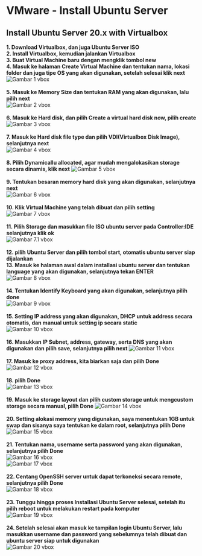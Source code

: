 # VMware - Install Ubuntu Server
## Install Ubuntu Server 20.x with Virtualbox<br>
**1. Download Virtualbox, dan juga Ubuntu Server ISO**<br>
**2. Install Virtualbox, kemudian jalankan Virtualbox**<br>
**3. Buat Virtual Machine baru dengan mengklik tombol new**<br>
**4. Masuk ke halaman Create Virtual Machine dan tentukan nama, lokasi folder dan juga tipe OS yang akan digunakan, setelah selesai klik next**<br>
![Gambar 1 vbox](screenshot/gambar1.png) <br><br>
**5. Masuk ke Memory Size dan tentukan RAM yang akan digunakan, lalu pilih next**<br>
![Gambar 2 vbox](screenshot/gambar2.png) <br><br>
**6. Masuk ke Hard disk, dan pilih Create a virtual hard disk now, pilih create**<br>
![Gambar 3 vbox](screenshot/gambar3.png) <br><br>
**7. Masuk ke Hard disk file type dan pilih VDI(Virtualbox Disk Image), selanjutnya next**<br>
![Gambar 4 vbox](screenshot/gambar4.png) <br><br>
**8. Pilih Dynamicallu allocated, agar mudah mengalokasikan storage secara dinamis, klik next**
![Gambar 5 vbox](screenshot/gambar5.png) <br><br>
**9. Tentukan besaran memory hard disk yang akan digunakan, selanjutnya next**<br>
![Gambar 6 vbox](screenshot/gambar6.png) <br><br>
**10. Klik Virtual Machine yang telah dibuat dan pilih setting**<br>
![Gambar 7 vbox](screenshot/gambar7.png) <br><br>
**11. Pilih Storage dan masukkan file ISO ubuntu server pada Controller:IDE selanjutnya klik ok**<br>
![Gambar 7.1 vbox](screenshot/gambar7.1.png) <br><br>
**12. pilih Ubuntu Server dan pilih tombol start, otomatis ubuntu server siap dijalankan**<br>
**13. Masuk ke halaman awal dalam installasi ubuntu server dan tentukan language yang akan digunakan, selanjutnya tekan ENTER**<br>
![Gambar 8 vbox](screenshot/gambar8.png) <br><br>
**14. Tentukan Identify Keyboard yang akan digunakan, selanjutnya pilih done**<br>
![Gambar 9 vbox](screenshot/gambar9.png) <br><br>
**15. Setting IP address yang akan digunakan, DHCP untuk address secara otomatis, dan manual untuk setting ip secara static**<br>
![Gambar 10 vbox](screenshot/gambar10.png) <br><br>
**16. Masukkan IP Subnet, address, gateway, serta DNS yang akan digunakan dan pilih save, selanjutnya pilih next**
![Gambar 11 vbox](screenshot/gambar11.png) <br><br>
**17. Masuk ke proxy address, kita biarkan saja dan pilih Done**
![Gambar 12 vbox](screenshot/gambar12.png) <br><br>
**18. pilih Done**<br>
![Gambar 13 vbox](screenshot/gambar13.png) <br><br>
**19. Masuk ke storage layout dan pilih custom storage untuk mengcustom storage secara manual, pilih Done**
![Gambar 14 vbox](screenshot/gambar14.png) <br><br>
**20. Setting alokasi memory yang digunakan, saya menentukan 1GB untuk swap dan sisanya saya tentukan ke dalam root, selanjutnya pilih Done**<br>
![Gambar 15 vbox](screenshot/gambar15.png) <br><br>
**21. Tentukan nama, username serta password yang akan digunakan, selanjutnya pilih Done**<br>
![Gambar 16 vbox](screenshot/gambar16.png) <br>
![Gambar 17 vbox](screenshot/gambar17.png) <br><br>
**22. Centang OpenSSH server untuk dapat terkoneksi secara remote, selanjutnya pilih Done**<br>
![Gambar 18 vbox](screenshot/gambar18.png) <br><br>
**23. Tunggu hingga proses Installasi Ubuntu Server selesai, setelah itu pilih reboot untuk melakukan restart pada komputer**<br>
![Gambar 19 vbox](screenshot/gambar19.png) <br><br>
**24. Setelah selesai akan masuk ke tampilan login Ubuntu Server, lalu masukkan username dan password yang sebelumnya telah dibuat dan ubuntu server siap untuk digunakan**<br>
![Gambar 20 vbox](screenshot/gambar20.png) <br><br>